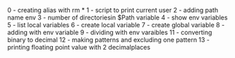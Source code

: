 0 - creating alias with rm *
1 -  script to print current user
2 - adding path name env
3 - number of directoriesin $Path variable
4 - show env variables
5 - list local variables 
6 - create local variable
7 - create global variable
8 - adding with env variable
9 - dividing with env varaibles
11 - converting binary to decimal
12 - making patterns and excluding one pattern
13 - printing floating point value with 2 decimalplaces

